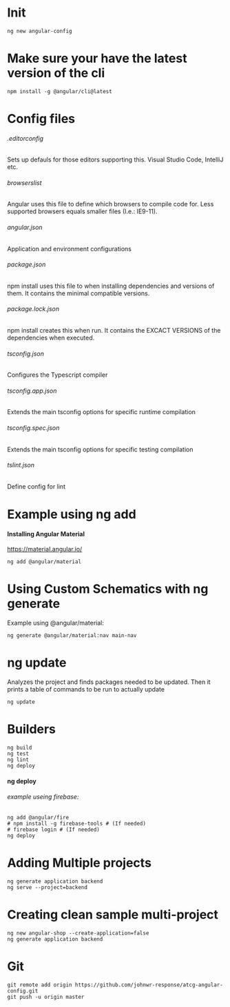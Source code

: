 # Init
```
ng new angular-config
```

# Make sure your have the latest version of the cli
```
npm install -g @angular/cli@latest
```

# Config files

###### .editorconfig
Sets up defauls for those editors supporting this. Visual Studio Code, IntelliJ etc.

###### browserslist
Angular uses this file to define which browsers to compile code for. Less supported browsers equals smaller files (I.e.: IE9-11).

###### angular.json
Application and environment configurations

###### package.json
npm install uses this file to when installing dependencies and versions of them. It contains the minimal compatible versions.

###### package.lock.json
npm install creates this when run. It contains the EXCACT VERSIONS of the dependencies when executed.

###### tsconfig.json
Configures the Typescript compiler

###### tsconfig.app.json
Extends the main tsconfig options for specific runtime compilation

###### tsconfig.spec.json
Extends the main tsconfig options for specific testing compilation

###### tslint.json
Define config for lint

# Example using ng add
#### Installing Angular Material
https://material.angular.io/
```
ng add @angular/material
```

# Using Custom Schematics with ng generate
Example using @angular/material:
```
ng generate @angular/material:nav main-nav
```

# ng update
Analyzes the project and finds packages needed to be updated. Then it prints a table of commands to be run to actually update
```
ng update
```

# Builders
```
ng build
ng test
ng lint
ng deploy
```
#### ng deploy
###### example useing firebase:
```
ng add @angular/fire
# npm install -g firebase-tools # (If needed)
# firebase login # (If needed)
ng deploy
```

# Adding Multiple projects
```
ng generate application backend
ng serve --project=backend
```

# Creating clean sample multi-project
```
ng new angular-shop --create-application=false
ng generate application backend
```

# Git
```
git remote add origin https://github.com/johnwr-response/atcg-angular-config.git
git push -u origin master
```
